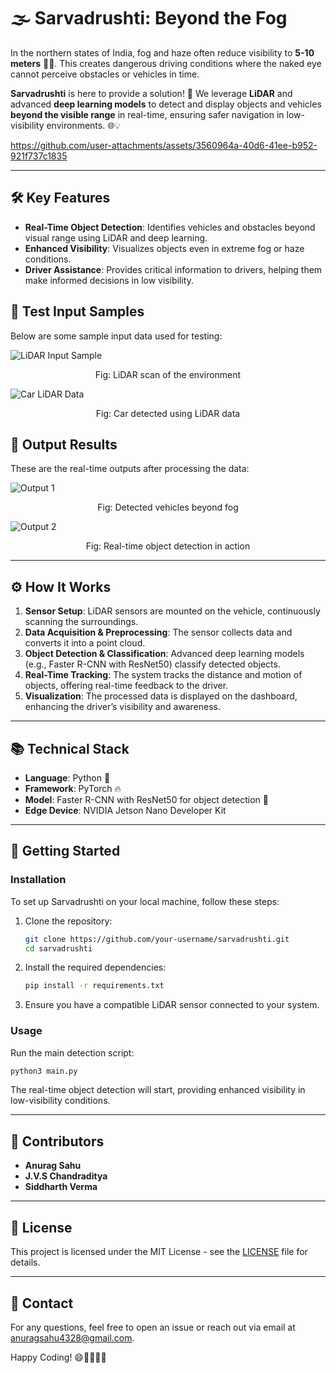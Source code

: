 
# 🌫️ Sarvadrushti: Beyond the Fog

In the northern states of India, fog and haze often reduce visibility to **5-10 meters** 🚗👀. This creates dangerous driving conditions where the naked eye cannot perceive obstacles or vehicles in time.

**Sarvadrushti** is here to provide a solution! 🚀 We leverage **LiDAR** and advanced **deep learning models** to detect and display objects and vehicles **beyond the visible range** in real-time, ensuring safer navigation in low-visibility environments. 🌐💡

https://github.com/user-attachments/assets/3560964a-40d6-41ee-b952-921f737c1835

---

## 🛠️ Key Features
- **Real-Time Object Detection**: Identifies vehicles and obstacles beyond visual range using LiDAR and deep learning.
- **Enhanced Visibility**: Visualizes objects even in extreme fog or haze conditions.
- **Driver Assistance**: Provides critical information to drivers, helping them make informed decisions in low visibility. 

## 📸 Test Input Samples
Below are some sample input data used for testing:

![LiDAR Input Sample](https://github.com/user-attachments/assets/e18e46d7-7f1b-4e5e-8cbf-f06ea7d02d3b)
<p align="center">Fig: LiDAR scan of the environment</p>

![Car LiDAR Data](https://github.com/user-attachments/assets/e4620290-8e10-4404-9da0-69a3134bb7e5)
<p align="center">Fig: Car detected using LiDAR data</p>

## 🎯 Output Results
These are the real-time outputs after processing the data:

![Output 1](https://github.com/user-attachments/assets/b48d641d-7389-4118-b6b9-c954ec3bad82)
<p align="center">Fig: Detected vehicles beyond fog</p>

![Output 2](https://github.com/user-attachments/assets/c38f0f32-6226-418b-8be5-7d33ea77494f)
<p align="center">Fig: Real-time object detection in action</p>

---

## ⚙️ How It Works
1. **Sensor Setup**: LiDAR sensors are mounted on the vehicle, continuously scanning the surroundings.
2. **Data Acquisition & Preprocessing**: The sensor collects data and converts it into a point cloud.
3. **Object Detection & Classification**: Advanced deep learning models (e.g., Faster R-CNN with ResNet50) classify detected objects.
4. **Real-Time Tracking**: The system tracks the distance and motion of objects, offering real-time feedback to the driver.
5. **Visualization**: The processed data is displayed on the dashboard, enhancing the driver’s visibility and awareness.

---

## 📚 Technical Stack
- **Language**: Python 🐍
- **Framework**: PyTorch 🔥
- **Model**: Faster R-CNN with ResNet50 for object detection 🧠
- **Edge Device**: NVIDIA Jetson Nano Developer Kit

---

## 🚀 Getting Started

### Installation
To set up Sarvadrushti on your local machine, follow these steps:

1. Clone the repository:
    ```bash
    git clone https://github.com/your-username/sarvadrushti.git
    cd sarvadrushti
    ```

2. Install the required dependencies:
    ```bash
    pip install -r requirements.txt
    ```

3. Ensure you have a compatible LiDAR sensor connected to your system.

### Usage
Run the main detection script:
```bash
python3 main.py
```

The real-time object detection will start, providing enhanced visibility in low-visibility conditions.

---

## 👥 Contributors

- **Anurag Sahu**  
- **J.V.S Chandraditya**  
- **Siddharth Verma**  

---

## 📜 License

This project is licensed under the MIT License - see the [LICENSE](LICENSE) file for details.

---

## 📧 Contact
For any questions, feel free to open an issue or reach out via email at anuragsahu4328@gmail.com.

Happy Coding! 😄👨‍💻👩‍💻
